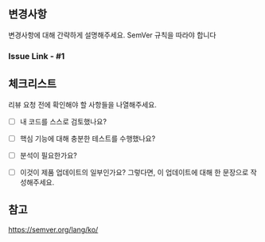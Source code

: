 ## 변경사항

변경사항에 대해 간략하게 설명해주세요.
SemVer 규칙을 따라야 합니다

### Issue Link - #1


## 체크리스트

리뷰 요청 전에 확인해야 할 사항들을 나열해주세요.

- [ ] 내 코드를 스스로 검토했나요?
- [ ] 핵심 기능에 대해 충분한 테스트를 수행했나요?
- [ ] 분석이 필요한가요?
- [ ] 이것이 제품 업데이트의 일부인가요? 그렇다면, 이 업데이트에 대해 한 문장으로 작성해주세요.


## 참고
https://semver.org/lang/ko/